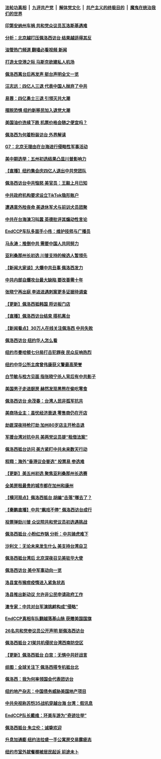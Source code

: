 ####  [法轮功真相](../../../../basic/blob/master/README.md?t=08040731) &nbsp;|&nbsp; [九评共产党](../../../../9ping.md/blob/master/README.md?t=08040731) &nbsp;|&nbsp; [解体党文化](../../../../jtdwh.md/blob/master/README.md?t=08040731)  &nbsp;|&nbsp; [共产主义的终极目的](../../../../gczydzjmd.md/blob/master/README.md?t=08040731) &nbsp;|&nbsp; [魔鬼在统治我们的世界](../../../../mgztzwmdsj.md/blob/master/README.md?t=08040731) 

#### [印第安纳州车祸 共和党众议员瓦洛斯基遇难](../pages/nsc412/n13794907.md?t=08040731) 

#### [分析：北京越打压佩洛西访台 结果越适得其反](../pages/nsc412/n13794881.md?t=08040731) 

#### [油管热门频道 翻墙必看视频 新闻](http://45.76.130.85:81/youtube.html?08040731)

#### [打造太空港之际 马斯克欲建私人机场](../pages/nsc412/n13794890.md?t=08040731) 

#### [佩洛西离台后再发声 挺台声明全文一览](../pages/nsc412/n13794931.md?t=08040731) 

#### [汪志远：四亿人三退 代表中国人抛弃了中共](../pages/nsc412/n13794912.md?t=08040731) 

#### [易蓉：四亿勇士三退 引领灭共大潮](../pages/nsc412/n13794758.md?t=08040731) 

#### [摆脱恐惧 纽约新移民加入退党大潮](../pages/nsc412/n13794908.md?t=08040731) 

#### [美国油价连续下跌 机票价格会随之便宜吗？](../pages/nsc412/n13794895.md?t=08040731) 

#### [佩洛西为何着粉装访台 外界解读](../pages/nsc412/n13794865.md?t=08040731) 

#### [G7：北京无理由在台海进行侵略性军事活动](../pages/nsc412/n13794854.md?t=08040731) 

#### [美中期选举：五州初选结果凸显川普影响力](../pages/nsc412/n13794728.md?t=08040731) 

#### [【直播】纽约集会庆四亿人退出中共党团队](../pages/nsc412/n13794850.md?t=08040731) 

#### [佩洛西访台中共恼怒 美官员：王毅上月已知](../pages/nsc412/n13794764.md?t=08040731) 

#### [中共政府机构要求设立TikTok隐形账户](../pages/nsc412/n13794855.md?t=08040731) 

#### [遭遇意外险丧命 美退休军犬与前训犬员团聚](../pages/nsc412/n13794615.md?t=08040731) 

#### [中共在台海演习叫嚣 英德批评其煽动性言论](../pages/nsc412/n13794857.md?t=08040731) 

#### [EndCCP车队多面手小佟：维护技师与广播员](../pages/nsc412/n13794791.md?t=08040731) 

#### [马永涛：推倒中共 需要中国人共同努力](../pages/nsc412/n13794813.md?t=08040731) 

#### [亚利桑那州长初选 川普支持的候选人暂领先](../pages/nsc412/n13794110.md?t=08040731) 

#### [【新闻大家谈】大爆中共丑事 佩洛西发力](../pages/nsc412/n13794750.md?t=08040731) 

#### [中共内部自爆攻台最大缺陷 要改善需十年](../pages/nsc412/n13794675.md?t=08040731) 

#### [张晓宁再出庭 李进进遇刺案更多证据待调查](../pages/nsc412/n13794450.md?t=08040731) 

#### [【更新】佩洛西抵韩国 将访板门店](../pages/nsc412/n13794177.md?t=08040731) 

#### [【直播】佩洛西访台结束 搭机离台](../pages/nsc412/n13794125.md?t=08040731) 

#### [【新闻看点】30万人在线关注佩洛西 中共失败](../pages/nsc412/n13794183.md?t=08040731) 

#### [佩洛西访台 纽约华人怎么看](../pages/nsc412/n13794402.md?t=08040731) 

#### [纽约市曼哈顿七分局打击犯罪夜 民众反响热烈](../pages/nsc412/n13794390.md?t=08040731) 

#### [纽约中华公所主席曾伟康获义警最高荣誉](../pages/nsc412/n13794388.md?t=08040731) 

#### [白节敏与检方见面 指张晓宁杀人背后有中共影子](../pages/nsc412/n13794447.md?t=08040731) 

#### [美国男子走进厨房 赫然发现黑熊在偷吃零食](../pages/nsc412/n13794081.md?t=08040731) 

#### [佩洛西访台 余茂春：台湾人民非孤军抗共](../pages/nsc412/n13794306.md?t=08040731) 

#### [美商场业主：虽忧经济衰退 零售商仍在开店](../pages/nsc412/n13794313.md?t=08040731) 

#### [劫匪深夜持枪打劫 加州80岁店主开枪击退](../pages/nsc412/n13794205.md?t=08040731) 

#### [军援台湾对抗中共 美两党议员提“租借法案”](../pages/nsc412/n13794299.md?t=08040731) 

#### [佩洛西抵台访问 美方紧盯中共未来数天行动](../pages/nsc412/n13794244.md?t=08040731) 

#### [程翔：海外“香港议会普选” 投票易 参选难](../pages/nsc412/n13794180.md?t=08040731) 

#### [【更新】美五州初选 聚焦亚利桑那州长选赛](../pages/nsc412/n13794067.md?t=08040731) 

#### [全美房租最贵的城市都在加州和康州](../pages/nsc412/n13794200.md?t=08040731) 

#### [【横河观点】佩洛西抵台 胡编“击落”哪去了？](../pages/nsc412/n13794186.md?t=08040731) 

#### [【秦鹏直播】中共“飙戏不停” 佩洛西访台成行](../pages/nsc412/n13793517.md?t=08040731) 

#### [投票弹劾川普 众议院共和党议员初选遇挑战](../pages/nsc412/n13794066.md?t=08040731) 

#### [佩洛西抵台 小粉红炸锅 分析：中共骑虎难下](../pages/nsc412/n13794147.md?t=08040731) 

#### [沙利文：无论未来发生什么 美支持台湾自卫](../pages/nsc412/n13794164.md?t=08040731) 

#### [佩洛西抵台湾后 北京深夜召见美驻华大使](../pages/nsc412/n13794155.md?t=08040731) 

#### [佩洛西访台 美中军事动向一览](../pages/nsc412/n13794165.md?t=08040731) 

#### [洛县宣布猴痘疫情进入紧急状态](../pages/nsc412/n13794174.md?t=08040731) 

#### [洛县推出新动议 允许非公民申请政府工作](../pages/nsc412/n13794171.md?t=08040731) 

#### [澳专家：中共对台军演挑衅构成“侵略”](../pages/nsc412/n13794132.md?t=08040731) 

#### [EndCCP真相车队翻越落基山脉 获赠美国国旗](../pages/nsc412/n13794060.md?t=08040731) 

#### [26名共和党参议员公开声明 挺佩洛西访台](../pages/nsc412/n13794116.md?t=08040731) 

#### [佩洛西抵台 21架共机侵扰台湾西南防空区](../pages/nsc412/n13794126.md?t=08040731) 

#### [【更新】佩洛西抵台 白宫：无惧中共好战言](../pages/nsc412/n13794061.md?t=08040731) 

#### [组图：全球关注下 佩洛西搭专机抵台北](../pages/nsc412/n13794104.md?t=08040731) 

#### [佩洛西：我为何率领国会代表团访台](../pages/nsc412/n13794094.md?t=08040731) 

#### [纽约地产杂志：中国债务威胁美国地产项目](../pages/nsc412/n13793660.md?t=08040731) 

#### [中共央视称苏恺35战机穿越台海 台湾：假讯息](../pages/nsc412/n13794103.md?t=08040731) 

#### [EndCCP队长戴维：环美车游为“奇迹壮举”](../pages/nsc412/n13793810.md?t=08040731) 

#### [佩洛西抵台 朱立伦：诚挚欢迎](../pages/nsc412/n13794087.md?t=08040731) 

#### [升息加通膨 纽约法拉盛一手公寓房交易露疲态](../pages/nsc412/n13793663.md?t=08040731) 

#### [纽约市室外就餐棚被居民起诉 前途未卜](../pages/nsc412/n13793655.md?t=08040731) 

<img src='http://gfw-breaker.win/goodnews/indexes/nsc412.md' width='0px' height='0px'/>
